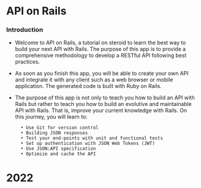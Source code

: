 # API on Rails 

### Introduction

- Welcome to API on Rails, a tutorial on steroid to learn the best way to build your next API with Rails. The purpose of this app is to provide a comprehensive methodology to develop a RESTful API following best practices.

- As soon as you finish this app, you will be able to create your own API and integrate it with any client such as a web browser or mobile application. The generated code is built with Ruby on Rails.

- The purpose of this app is not only to teach you how to build an API with Rails but rather to teach you how to build an evolutive and maintainable API with Rails. That is, improve your current knowledge with Rails. On this journey, you will learn to:

        • Use Git for version control
        • Building JSON responses
        • Test your end-points with unit and functional tests
        • Set up authentication with JSON Web Tokens (JWT)
        • Use JSON:API specification
        • Optimize and cache the API

# 2022
